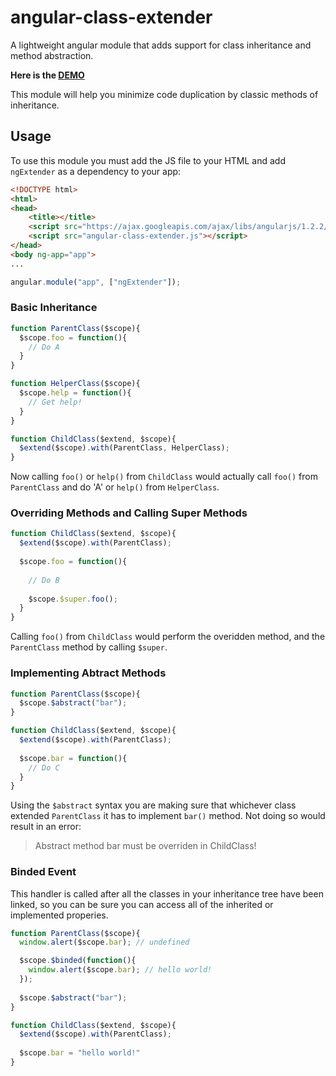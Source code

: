angular-class-extender
======================

A lightweight angular module that adds support for class inheritance and method abstraction.

**Here is the <a href="http://roypeled.github.io/angular-class-extender/" target="_blank">DEMO</a>**

This module will help you minimize code duplication by classic methods of inheritance.

## Usage
To use this module you must add the JS file to your HTML and add `ngExtender` as a dependency to your app:
```html
<!DOCTYPE html>
<html>
<head>
    <title></title>
    <script src="https://ajax.googleapis.com/ajax/libs/angularjs/1.2.2/angular.min.js"></script>
    <script src="angular-class-extender.js"></script>
</head>
<body ng-app="app">
...

```
```js
angular.module("app", ["ngExtender"]);
```

### Basic Inheritance
```js
function ParentClass($scope){
  $scope.foo = function(){
    // Do A
  }
}

function HelperClass($scope){
  $scope.help = function(){
    // Get help!
  }
}

function ChildClass($extend, $scope){
  $extend($scope).with(ParentClass, HelperClass);
}
```
Now calling `foo()` or `help()` from `ChildClass` would actually call `foo()` from `ParentClass` and do 'A' or `help()` from `HelperClass`. 

### Overriding Methods and Calling Super Methods
```js
function ChildClass($extend, $scope){
  $extend($scope).with(ParentClass);
  
  $scope.foo = function(){
    
    // Do B
    
    $scope.$super.foo();
  }
}
```
Calling `foo()` from `ChildClass` would perform the overidden method, and the `ParentClass` method by calling `$super`.

### Implementing Abtract Methods
```js
function ParentClass($scope){
  $scope.$abstract("bar");
}

function ChildClass($extend, $scope){
  $extend($scope).with(ParentClass);
  
  $scope.bar = function(){
    // Do C
  }
}
```
Using the `$abstract` syntax you are making sure that whichever class extended `ParentClass` it has to implement `bar()` method.
Not doing so would result in an error:
> Abstract method bar must be overriden in ChildClass!

### Binded Event
This handler is called after all the classes in your inheritance tree have been linked, so you can be sure you can access all of the inherited or implemented properies.
```js
function ParentClass($scope){
  window.alert($scope.bar); // undefined

  $scope.$binded(function(){
    window.alert($scope.bar); // hello world!
  });
  
  $scope.$abstract("bar");
}

function ChildClass($extend, $scope){
  $extend($scope).with(ParentClass);
  
  $scope.bar = "hello world!"
}
